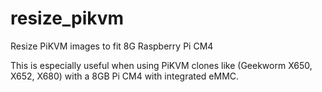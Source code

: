 # resize_pikvm
Resize PiKVM images to fit 8G Raspberry Pi CM4

This is especially useful when using PiKVM clones like (Geekworm X650, X652, X680) with a 8GB Pi CM4 with integrated eMMC.
